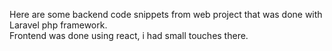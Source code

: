 Here are some backend code snippets from web project that was done with Laravel php framework. <br />
Frontend was done using react, i had small touches there.
